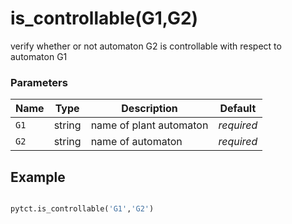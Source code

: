 # is_controllable(G1,G2)

verify whether or not automaton G2 is controllable with respect to automaton G1

### Parameters
| Name       | Type    | Description             |  Default   |
|------------|---------|-------------------------|------------|
| `G1`       | string  | name of plant automaton | *required* |
| `G2`       | string  | name of automaton       | *required* |


## Example

```python title="sample 1"

pytct.is_controllable('G1','G2')

```
